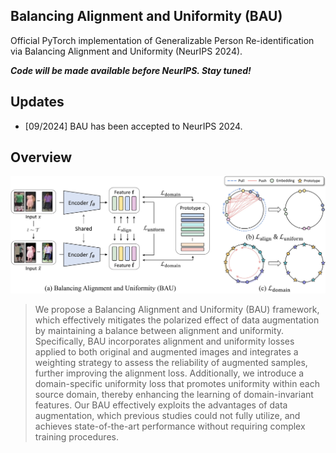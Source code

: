 ## Balancing Alignment and Uniformity (BAU) 

Official PyTorch implementation of Generalizable Person Re-identification via Balancing Alignment and Uniformity (NeurIPS 2024).

***Code will be made available before NeurIPS. Stay tuned!***

## Updates
- [09/2024] BAU has been accepted to NeurIPS 2024.

## Overview
![overview](figs/overview.jpg)
> We propose a Balancing Alignment and Uniformity (BAU) framework, which effectively mitigates the polarized effect of data augmentation by maintaining a balance between alignment and uniformity. Specifically, BAU incorporates alignment and uniformity losses applied to both original and augmented images and integrates a weighting strategy to assess the reliability of augmented samples, further improving the alignment loss. Additionally, we introduce a domain-specific uniformity loss that promotes uniformity within each source domain, thereby enhancing the learning of domain-invariant features. Our BAU effectively exploits the advantages of data augmentation, which previous studies could not fully utilize, and achieves state-of-the-art performance without requiring complex training procedures.
